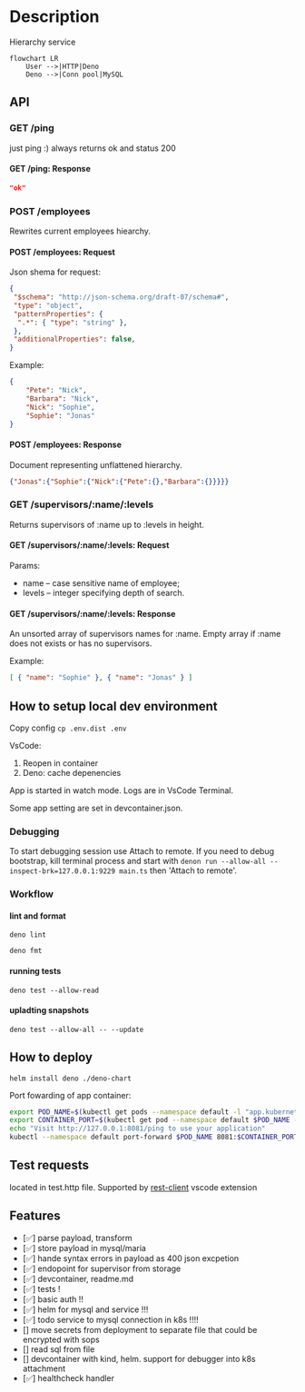 # Description

Hierarchy service

```mermaid
flowchart LR
    User -->|HTTP|Deno
    Deno -->|Conn pool|MySQL
```

## API

### GET /ping

just ping :) always returns ok and status 200

#### GET /ping: Response

```json
"ok"
```

### POST /employees

Rewrites current employees hiearchy.

#### POST /employees: Request

Json shema for request:

```json
{
 "$schema": "http://json-schema.org/draft-07/schema#",
 "type": "object",
 "patternProperties": {
  ".*": { "type": "string" },
 },
 "additionalProperties": false,
}
```

Example:

```json
{
    "Pete": "Nick",
    "Barbara": "Nick",
    "Nick": "Sophie",
    "Sophie": "Jonas"
}
```

#### POST /employees: Response

Document representing unflattened hierarchy.

```json
{"Jonas":{"Sophie":{"Nick":{"Pete":{},"Barbara":{}}}}}
```

### GET /supervisors/:name/:levels

Returns supervisors of :name up to :levels in height.

#### GET /supervisors/:name/:levels: Request

Params:

- name – case sensitive name of employee;
- levels – integer specifying depth of search.

#### GET /supervisors/:name/:levels: Response

An unsorted array of supervisors names for :name.
Empty array if :name does not exists or has no supervisors.

Example:

```json
[ { "name": "Sophie" }, { "name": "Jonas" } ]
```

## How to setup local dev environment

Copy config `cp .env.dist .env`

VsCode:

1. Reopen in container
2. Deno: cache depenencies

App is started in watch mode. Logs are in VsCode Terminal.

Some app setting are set in devcontainer.json.

### Debugging

To start debugging session use Attach to remote.
If you need to debug bootstrap, kill terminal process and start with `denon run --allow-all --inspect-brk=127.0.0.1:9229 main.ts` then 'Attach to remote'.

### Workflow

#### lint and format

`deno lint`

`deno fmt`

#### running tests

`deno test --allow-read`

#### upladting snapshots

`deno test --allow-all -- --update`

## How to deploy

`helm install deno ./deno-chart`

Port fowarding of app container:

```bash
export POD_NAME=$(kubectl get pods --namespace default -l "app.kubernetes.io/name=deno-chart,app.kubernetes.io/instance=deno" -o jsonpath="{.items[0].metadata.name}")
export CONTAINER_PORT=$(kubectl get pod --namespace default $POD_NAME -o jsonpath="{.spec.containers[0].ports[0].containerPort}")
echo "Visit http://127.0.0.1:8081/ping to use your application"
kubectl --namespace default port-forward $POD_NAME 8081:$CONTAINER_PORT
```

## Test requests

located in test.http file. Supported by [rest-client](https://marketplace.visualstudio.com/items?itemName=humao.rest-client) vscode extension

## Features

- [✅] parse payload, transform
- [✅] store payload in mysql/maria
- [✅] hande syntax errors in payload as 400 json excpetion
- [✅] endopoint for supervisor from storage
- [✅] devcontainer, readme.md
- [✅] tests !
- [✅] basic auth !!
- [✅] helm for mysql and service !!!
- [✅] todo service to mysql connection in k8s !!!!
- [] move secrets from deployment to separate file that could be encrypted with sops
- [] read sql from file
- [] devcontainer with kind, helm. support for debugger into k8s attachment
- [✅] healthcheck handler
